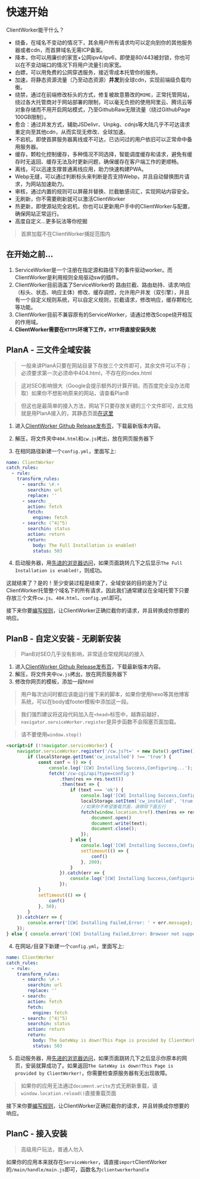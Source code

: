 # 快速开始

ClientWorker能干什么？

- 绕备，在域名不变动的情况下，其余用户所有请求均可以定向到你的其他服务器或者cdn，而首屏域名无需ICP备案。
- 降本，你可以用廉价的家宽+公网ipv4/ipv6，即使是80/443被封锁，你也可以在不变动端口的情况下将用户流量引向家宽。
- 白嫖，可以用免费的公网穿透服务，接近零成本托管你的服务。
- 加速，将静态资源流量（乃至动态资源）**并发**到全球cdn，实现前端级负载均衡。
- 绕禁，通过在前端修改标头的方式，修复被故意篡改的`MIME`，正常托管网站，绕过各大托管商对于网站部署的限制，可以毫无负担的使用阿里云、腾讯云等对象存储而不用开启网站模式，乃至GithubRaw无限流量（绕过GithubPage 100GB限制）。
- 愈合：通过并发方式，辅助JSDelivr、Unpkg、cdnjs等大陆几乎不可达请求重定向至其他cdn，从而实现无修改、全球加速。
- 不宕机，即使首屏服务器离线或不可达，已访问过的用户依旧可以正常命中备用服务器。
- 缓存，颗粒化控制缓存，多种情况不同选择，智能调度缓存和请求，避免有缓存时无返回、缓存无法及时更新问题，确保缓存在客户端工作的更顺畅。
- 离线，可以迅速支撑普通离线应用，助力快速构建PWA。
- Webp无缝，可以通过判断标头来判断是否支持Webp，并且自动替换图片请求，为网站加速助力。
- 审核，通过内置的规则可以屏蔽并替换、拦截敏感词汇，实现网站内容安全。
- 无刷新，你不需要刷新就可以激活ClientWorker
- 热更新，即使源站完全宕机，你也可以更新用户手中的ClientWorker与配置，确保网站正常运行。
- 高度自定义...更多玩法等你挖掘

> 首屏加载不在ClientWorker捕捉范围内

## 在开始之前...

1. ServiceWorker是一个注册在指定源和路径下的事件驱动worker。而ClientWorker是利用规则全局驱动sw的插件。
2. ClientWorker目前涵盖了ServiceWorker的 路由拦截、路由劫持、请求/响应（标头、状态、响应主体）修改、缓存调控，允许用户并发（双引擎），并且有一个自定义规则系统，可以自定义规则，拦截请求，修改响应，缓存颗粒化等功能。
3. ClientWorker目前不兼容原有的ServiceWorker，请通过修改Scope绕开相互的作用域。
4. **ClientWorker需要在`HTTPS`环境下工作，`HTTP`将直接安装失败**




## PlanA - 三文件全域安装

> 一般来讲PlanA只要在网站目录下存放三个文件即可，其余文件可以不存；必须要求第一次必须命中404.html，不存在的index.html

> 这对SEO影响很大（Google会提示额外的计算开销，而百度完全没办法爬取）如果你不想影响原来的网站，请查看PlanB

> 但这也是最简单的接入方法，网站下只要存放关键的三个文件即可，此文档就是用PlanA接入的，其静态页面[在这里](https://github.com/ChenYFan/ClientWorker/tree/gh-pages)

1. 进入[ClientWorker Github Release发布页](https://github.com/ChenYFan/ClientWorker/releases)，下载最新版本内容。

2. 解压，将文件夹中`404.html`和`cw.js`拷出，放在网页服务器下

3. 在相同路径新建一个`config.yml`，里面写上:

```yaml
name: ClientWorker 
catch_rules: 
  - rule: _ 
    transform_rules:
      - search: \#.+ 
        searchin: url 
        replace: ''
      - search: _ 
        action: fetch
        fetch:
          engine: fetch 
      - search: (^4|^5) 
        searchin: status 
        action: return 
        return: 
          body: The Full Installation is enabled!
          status: 503
```

4. 启动服务器，用[先进的浏览器访问](https://caniuse.com/?search=ServiceWorker)，如果页面跳转几下之后显示`The Full Installation is enabled!`，则成功。

这就结束了？是的！至少安装过程是结束了，全域安装的目的是为了让ClientWorker托管整个域名下的所有请求，因此我们通常建议在全域托管下只要存放三个文件`cw.js`、`404.html`、`config.yml`即可。

接下来你要[编写规则](/rule/)，让ClientWorker正确拦截你的请求，并且转换成你想要的响应。

## PlanB - 自定义安装 - 无刷新安装

> PlanB对SEO几乎没有影响，非常适合常规网站的接入

1. 进入[ClientWorker Github Release发布页](https://github.com/ChenYFan/ClientWorker/releases)，下载最新版本内容。
2. 解压，将文件夹中`cw.js`拷出，放在网页服务器下
3. 修改你网页的模板，添加一段html

> 用户每次访问时都应该能运行接下来的脚本，如果你使用hexo等其他博客系统，可以在body或footer模板中添加这一段。

> 我们强烈建议将这段代码加入在`<head>`标签中，越靠前越好，`navigator.serviceWorker.register`是异步函数不会阻塞页面加载。

> 请不要使用`window.stop()`

```html
<script>if (!!navigator.serviceWorker) {
    navigator.serviceWorker.register('/cw.js?t=' + new Date().getTime()).then(async (registration) => {
        if (localStorage.getItem('cw_installed') !== 'true') {
            const conf = () => {
                console.log('[CW] Installing Success,Configuring...');
                fetch('/cw-cgi/api?type=config')
                    .then(res => res.text())
                    .then(text => {
                        if (text === 'ok') {
                            console.log('[CW] Installing Success,Configuring Success,Starting...');
                            localStorage.setItem('cw_installed', 'true');
                            //如果你不希望重载页面，请移除下面五行
                            fetch(window.location.href).then(res => res.text()).then(text => {
                                document.open()
                                document.write(text);
                                document.close();
                            });
                        } else {
                            console.log('[CW] Installing Success,Configuring Failed,Sleeping 200ms...');
                            setTimeout(() => {
                                conf()
                            }, 200);
                        }
                    }).catch(err => {
                        console.log('[CW] Installing Success,Configuring Error,Exiting...');
                    });
            }
            setTimeout(() => {
                conf()
            }, 50);
        }
    }).catch(err => {
        console.error('[CW] Installing Failed,Error: ' + err.message);
    });
} else { console.error('[CW] Installing Failed,Error: Browser not support service worker'); }</script>
```

4. 在网站`/`目录下新建一个`config.yml`，里面写上:

```yaml
name: ClientWorker 
catch_rules:
  - rule: _
    transform_rules:
      - search: \#.+
        searchin: url
        replace: ''
      - search: _ 
        action: fetch
        fetch:
          engine: fetch 
      - search: (^4|^5) 
        searchin: status 
        action: return
        return:
          body: The GateWay is down!This Page is provided by ClientWorker!
          status: 503
```

5. 启动服务器，用[先进的浏览器访问](https://caniuse.com/?search=ServiceWorker)，如果页面跳转几下之后显示你原本的网页，安装就算成功了。如果返回`The GateWay is down!This Page is provided by ClientWorker!`，你需要检查原服务器有无出现故障。

> 如果你的应用无法通过`document.write`方式无刷新重载，请`window.location.reload()`直接重载页面

接下来你要[编写规则](/rule/)，让ClientWorker正确拦截你的请求，并且转换成你想要的响应。

## PlanC - 接入安装

> 高级用户玩法，普通人勿入

如果你的应用本来就存在`ServiceWorker`，请直接`import`ClientWorker的`/main/handle/main.js`即可，函数名为`clientworkerhandle`